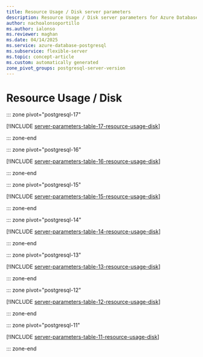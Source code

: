 ```yaml
---
title: Resource Usage / Disk server parameters
description: Resource Usage / Disk server parameters for Azure Database for PostgreSQL flexible server.
author: nachoalonsoportillo
ms.author: ialonso
ms.reviewer: maghan
ms.date: 04/14/2025
ms.service: azure-database-postgresql
ms.subservice: flexible-server
ms.topic: concept-article
ms.custom: automatically generated
zone_pivot_groups: postgresql-server-version
---
```

# Resource Usage / Disk


::: zone pivot="postgresql-17"

[!INCLUDE [server-parameters-table-17-resource-usage-disk](./includes/server-parameters-table-17-resource-usage-disk.md)]

::: zone-end


::: zone pivot="postgresql-16"

[!INCLUDE [server-parameters-table-16-resource-usage-disk](./includes/server-parameters-table-16-resource-usage-disk.md)]

::: zone-end


::: zone pivot="postgresql-15"

[!INCLUDE [server-parameters-table-15-resource-usage-disk](./includes/server-parameters-table-15-resource-usage-disk.md)]

::: zone-end


::: zone pivot="postgresql-14"

[!INCLUDE [server-parameters-table-14-resource-usage-disk](./includes/server-parameters-table-14-resource-usage-disk.md)]

::: zone-end


::: zone pivot="postgresql-13"

[!INCLUDE [server-parameters-table-13-resource-usage-disk](./includes/server-parameters-table-13-resource-usage-disk.md)]

::: zone-end


::: zone pivot="postgresql-12"

[!INCLUDE [server-parameters-table-12-resource-usage-disk](./includes/server-parameters-table-12-resource-usage-disk.md)]

::: zone-end


::: zone pivot="postgresql-11"

[!INCLUDE [server-parameters-table-11-resource-usage-disk](./includes/server-parameters-table-11-resource-usage-disk.md)]

::: zone-end


